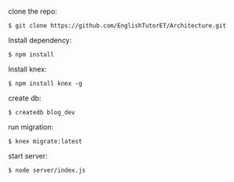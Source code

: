 clone the repo:

    $ git clone https://github.com/EnglishTutorET/Architecture.git
    
Install dependency:

    $ npm install
    
Install knex:

    $ npm install knex -g
 
create db:

    $ createdb blog_dev
    
run migration:
    
    $ knex migrate:latest
    
start server:

    $ node server/index.js
    
